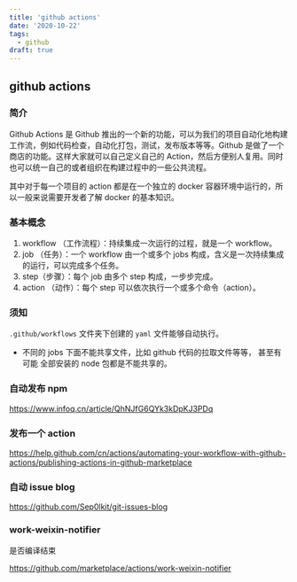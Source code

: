 ```yaml
---
title: 'github actions'
date: '2020-10-22'
tags:
  - github
draft: true
---
```


## github actions

### 简介

Github Actions 是 Github 推出的一个新的功能，可以为我们的项目自动化地构建工作流，例如代码检查，自动化打包，测试，发布版本等等。Github 是做了一个商店的功能。这样大家就可以自己定义自己的 Action，然后方便别人复用。同时也可以统一自己的或者组织在构建过程中的一些公共流程。

其中对于每一个项目的 action 都是在一个独立的 docker 容器环境中运行的，所以一般来说需要开发者了解 docker 的基本知识。

### 基本概念

1. workflow （工作流程）：持续集成一次运行的过程，就是一个 workflow。
2. job （任务）：一个 workflow 由一个或多个 jobs 构成，含义是一次持续集成的运行，可以完成多个任务。
3. step（步骤）：每个 job 由多个 step 构成，一步步完成。
4. action （动作）：每个 step 可以依次执行一个或多个命令（action）。

### 须知

`.github/workflows` 文件夹下创建的 `yaml` 文件能够自动执行。

- 不同的 jobs 下面不能共享文件，比如 github 代码的拉取文件等等， 甚至有可能 全部安装的 node 包都是不能共享的。

### 自动发布 npm

https://www.infoq.cn/article/QhNJfG6QYk3kDpKJ3PDq

### 发布一个 action

https://help.github.com/cn/actions/automating-your-workflow-with-github-actions/publishing-actions-in-github-marketplace

### 自动 issue blog

https://github.com/Sep0lkit/git-issues-blog

### work-weixin-notifier

是否编译结束

https://github.com/marketplace/actions/work-weixin-notifier
